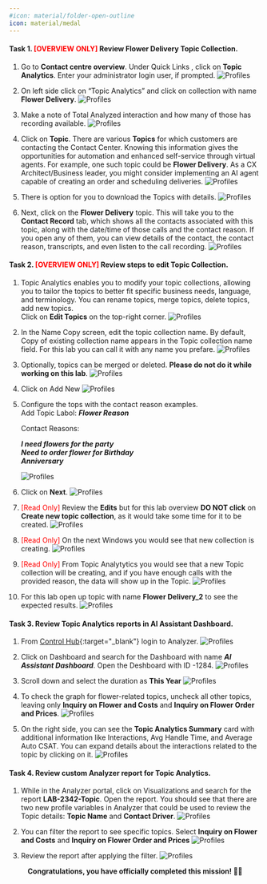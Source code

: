 ```yaml
---
#icon: material/folder-open-outline
icon: material/medal
---
```


#### Task 1. <span style="color: red;">[OVERVIEW ONLY]</span> Review Flower Delivery Topic Collection.

1. Go to <b>Contact centre overview</b>. Under Quick Links , click on **Topic Analytics**. 
Enter your administrator login user, if prompted. 
   ![Profiles](../graphics/Lab1_AI_Agent/1.1.gif)

2. On left side click on “Topic Analytics” and click on collection with name **Flower Delivery**.
   ![Profiles](../graphics/Lab1_AI_Agent/1.2.png)

3. Make a note of Total Analyzed interaction and how many of those has recording available.
   ![Profiles](../graphics/Lab1_AI_Agent/1.3.png)

4. Click on **Topic**. There are various **Topics** for which customers are contacting the Contact Center. Knowing this information gives the opportunities for automation and enhanced self-service through virtual agents. For example, one such topic could be **Flower Delivery**. As a CX Architect/Business leader, you might consider implementing an AI agent capable of creating an order and scheduling deliveries.
   ![Profiles](../graphics/Lab1_AI_Agent/1.4.png)

5. There is option for you to download the Topics with details. 
   ![Profiles](../graphics/Lab1_AI_Agent/1.6.png)

6. Next, click on the **Flower Delivery** topic. This will take you to the **Contact Record** tab, which shows all the contacts associated with this topic, along with the date/time of those calls and the contact reason. If you open any of them, you can view details of the contact, the contact reason, transcripts, and even listen to the call recording.
   ![Profiles](../graphics/Lab1_AI_Agent/1.5.gif)

#### Task 2. <span style="color: red;">[OVERVIEW ONLY]</span> Review steps to edit Topic Collection.

1. Topic Analytics enables you to modify your topic collections, allowing you to tailor the topics to better fit specific business needs, language, and terminology. You can rename topics, merge topics, delete topics, add new topics. </br> 
Click on **Edit Topics** on the top-right corner.
   ![Profiles](../graphics/Lab1_AI_Agent/1.7.png)

2. In the Name Copy screen, edit the topic collection name. By default, Copy of existing collection name appears in the Topic collection name field. For this lab you can call it with any name you prefare. 
   ![Profiles](../graphics/Lab1_AI_Agent/1.8.png)

3.  Optionally, topics can be merged or deleted. **Please do not do it while working on this lab**. 
   ![Profiles](../graphics/Lab1_AI_Agent/1.17.png)

4. Click on Add New
   ![Profiles](../graphics/Lab1_AI_Agent/1.9.png)

5. Configure the tops with the contact reason examples.</br>
    Add Topic Labol: ***<copy>Flower Reason</copy>***
    
    Contact Reasons: </br>
    
    ***<copy>I need flowers for the party</copy>***</br>
    ***<copy>Need to order flower for Birthday</copy>***</br>
   ***<copy>Anniversary</copy>***</br>
    >
   ![Profiles](../graphics/Lab1_AI_Agent/1.10.png)

6. Click on **Next**.
   ![Profiles](../graphics/Lab1_AI_Agent/1.11.png)

7. <span style="color: red;">[Read Only]</span>  Review the **Edits** but for this lab overview **DO NOT click** on  **Create new topic collection**, as it would take some time for it to be created. 
   ![Profiles](../graphics/Lab1_AI_Agent/1.12.png)

8. <span style="color: red;">[Read Only]</span>  On the next Windows you would see that new collection is creating.
   ![Profiles](../graphics/Lab1_AI_Agent/1.13.png)

9. <span style="color: red;">[Read Only]</span>  From Topic Analytytics you would see that a new Topic collection will be creating, and if you have enough calls with the provided reason, the data will show up in the Topic.
   ![Profiles](../graphics/Lab1_AI_Agent/1.14.png)

10. For this lab open up topic with name **Flower Delivery_2** to see the expected results.
   ![Profiles](../graphics/Lab1_AI_Agent/1.30.png)


#### Task 3. Review Topic Analytics reports in AI Assistant Dashboard. 

1. From [Control Hub](https://admin.webex.com){:target="_blank"} login to Analyzer. 
   ![Profiles](../graphics/Lab1_AI_Agent/1.18.png)

2. Click on Dashboard and search for the Dashboard with name ***<copy>AI Assistant Dashboard</copy>***. Open the Deshboard with ID -1284.
   ![Profiles](../graphics/Lab1_AI_Agent/1.20.png)

3. Scroll down and select the duration as **This Year**
   ![Profiles](../graphics/Lab1_AI_Agent/1.21.png)

4. To check the graph for flower-related topics, uncheck all other topics, leaving only **Inquiry on Flower and Costs** and **Inquiry on Flower Order and Prices**.
   ![Profiles](../graphics/Lab1_AI_Agent/1.24.png)


5. On the right side, you can see the **Topic Analytics Summary** card with additional information like Interactions, Avg Handle Time, and Average Auto CSAT. You can expand details about the interactions related to the topic by clicking on it.
   ![Profiles](../graphics/Lab1_AI_Agent/1.23.gif)

#### Task 4. Review custom Analyzer report for Topic Analytics.

1. While in the Analyzer portal, click on Visualizations and search for the report **LAB-2342-Topic**. Open the report. You should see that there are two new profile variables in Analyzer that could be used to review the Topic details: **Topic Name** and **Contact Driver**.
   ![Profiles](../graphics/Lab1_AI_Agent/1.26.png)

2. You can filter the report to see specific topics. Select **Inquiry on Flower and Costs** and **Inquiry on Flower Order and Prices**
   ![Profiles](../graphics/Lab1_AI_Agent/1.28.png)

3. Review the report after applying the filter.
   ![Profiles](../graphics/Lab1_AI_Agent/1.29.png)


<p style="text-align:center"><strong>Congratulations, you have officially completed this mission! 🎉🎉 </strong></p>